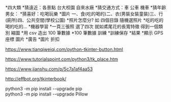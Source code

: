 *四大類
  *猜遠近：各景點 台大校園 自來水廠
  *猜交通方式：車 公車 機車
  *猜年齡男女：
  *猜喜好：吃喝玩樂
    *圖片 一、食(吃的喝的)二、衣(男裝女裝童裝)三、行(廁所)四、公共空間(學校公園)
    *照片怎麼分? 如 四個目錄 隨機選照片
    *吃的吃的 喝的吃的...
*機器學習
  *一頁三張照 選了四次 就如鳶尾花的長寬特徵 得到一個類別 縮圖
  *用 csv 造出 100 筆數據
  *100 筆數據 訓練
  *訓練保存
*結果
  *顯示 GPS 座標 圖片
*廣告
  *圖片 折扣 









https://www.tianqiweiqi.com/python-tkinter-button.html  

https://www.tutorialspoint.com/python3/tk_place.htm  

https://www.jianshu.com/p/5c7a1af4aa53  

http://effbot.org/tkinterbook/  

python3 -m pip install --upgrade pip  
python3 -m pip install --upgrade Pillow  


